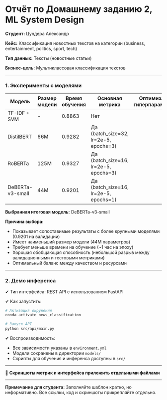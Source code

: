 # Отчёт по Домашнему заданию 2, ML System Design

**Студент:** Цундера Александр

**Кейс:** Классификация новостных текстов на категории (business, entertainment, politics, sport, tech)

**Тип данных:** Тексты (новостные статьи)

**Бизнес-цель:** Мультиклассовая классификация текстов

---

### **1. Эксперименты с моделями**

| Модель | Размер модели | Время обучения | Основная метрика | Оптимизация гиперпараметров |
| --- | --- | --- | --- | --- |
| TF-IDF + SVM | -| 0.8863 | Нет |
| DistilBERT | 66M | 0.9282 | Да (batch_size=32, lr=2e-5, epochs=3) |
| RoBERTa | 125M | 0.9327 | Да (batch_size=16, lr=2e-5, epochs=3) |
| DeBERTa-v3-small | 44M | 0.9201 | Да (batch_size=16, lr=2e-5, epochs=1) |

**Выбранная итоговая модель:** DeBERTa-v3-small

**Причина выбора:** 
- Показывает сопоставимые результаты с более крупными моделями (0.9201 на валидации)
- Имеет наименьший размер модели (44M параметров)
- Требует меньше времени на обучение (~1 час на эпоху)
- Хорошая обобщающая способность (небольшой разрыв между валидационными и тестовыми метриками)
- Оптимальный баланс между качеством и ресурсами

---

### **2. Демо инференса**

✔ Тип интерфейса: REST API с использованием FastAPI

✔ Как запустить:
```bash
# Активация окружения
conda activate news_classification

# Запуск API
python src/api/main.py
```

✔ Воспроизводимость:
- Все зависимости указаны в `environment.yml`
- Модели сохранены в директории `models/`
- Скрипты для обучения и инференса доступны в `src/`

---

📎 **Скриншоты метрик и интерфейса приложить отдельными файлами**

---

**Примечание для студента:** Заполняйте шаблон кратко, но информативно. Все ссылки, код и скриншоты прикрепляйте отдельно.